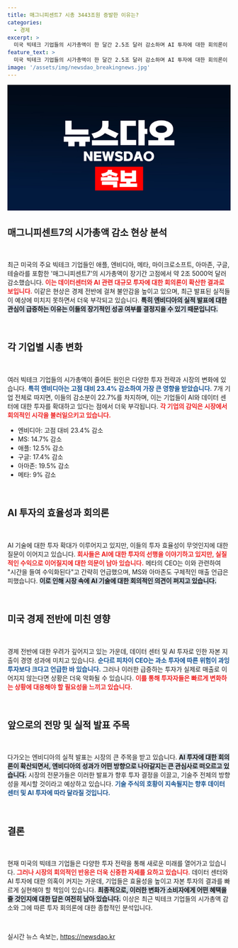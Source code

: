 ```yaml
---
title: 매그니피센트7 시총 3443조원 증발한 이유는?
categories:
  - 경제
excerpt: >
  미국 빅테크 기업들의 시가총액이 한 달간 2.5조 달러 감소하며 AI 투자에 대한 회의론이 확산 중이다. 엔비디아 실적 발표를 앞두고 시장의 우려가 커지고 있는 상황, 과연 AI 투자에서 실질적 성과를 기대할 수 있을까?
feature_text: >
  미국 빅테크 기업들의 시가총액이 한 달간 2.5조 달러 감소하며 AI 투자에 대한 회의론이 확산 중이다. 엔비디아 실적 발표를 앞두고 시장의 우려가 커지고 있는 상황, 과연 AI 투자에서 실질적 성과를 기대할 수 있을까?
image: '/assets/img/newsdao_breakingnews.jpg'
---
```


<p><img src="/assets/img/newsdao_breakingnews.jpg" alt="bookingtag 속보" /></p>

<h2 data-ke-size="size26">매그니피센트7의 시가총액 감소 현상 분석</h2>

<p data-ke-size="size16">&nbsp;</p>

<p>최근 미국의 주요 빅테크 기업들인 애플, 엔비디아, 메타, 마이크로소프트, 아마존, 구글, 테슬라를 포함한 '매그니피센트7'의 시가총액이 장기간 고점에서 약 2조 5000억 달러 감소했습니다. <b><span style="color: #ee2323;">이는 데이터센터와 AI 관련 대규모 투자에 대한 회의론이 확산한 결과로 보입니다.</span></b> 이같은 현상은 경제 전반에 걸쳐 불안감을 높이고 있으며, 최근 발표된 실적들이 예상에 미치지 못하면서 더욱 부각되고 있습니다. <b><span style="background-color: #21538527;">특히 엔비디아의 실적 발표에 대한 관심이 급증하는 이유는 이들의 장기적인 성공 여부를 결정지을 수 있기 때문입니다.</span></b> </p>

<p data-ke-size="size16">&nbsp;</p>

<h2 data-ke-size="size26">각 기업별 시총 변화</h2>

<p data-ke-size="size16">&nbsp;</p>

<p>여러 빅테크 기업들의 시가총액이 줄어든 원인은 다양한 투자 전략과 시장의 변화에 있습니다. <b><span style="color: #1a5490;">특히 엔비디아는 고점 대비 23.4% 감소하여 가장 큰 영향을 받았습니다.</span></b> 7개 기업 전체로 따지면, 이들의 감소분이 22.7%를 차지하며, 이는 기업들이 AI와 데이터 센터에 대한 투자를 확대하고 있다는 점에서 더욱 부각됩니다. <b><span style="color: #ee2323;">각 기업의 감익은 시장에서 회의적인 시각을 불러일으키고 있습니다.</span></b></p>

<ul>
<li>엔비디아: 고점 대비 23.4% 감소</li>
<li>MS: 14.7% 감소</li>
<li>애플: 12.5% 감소</li>
<li>구글: 17.4% 감소</li>
<li>아마존: 19.5% 감소</li>
<li>메타: 9% 감소</li>
</ul>

<p data-ke-size="size16">&nbsp;</p>

<h2 data-ke-size="size26">AI 투자의 효율성과 회의론</h2>

<p data-ke-size="size16">&nbsp;</p>

<p>AI 기술에 대한 투자 확대가 이루어지고 있지만, 이들의 투자 효율성이 무엇인지에 대한 질문이 이어지고 있습니다. <b><span style="color: #ee2323;">회사들은 AI에 대한 투자의 선행을 이야기하고 있지만, 실질적인 수익으로 이어질지에 대한 의문이 남아 있습니다.</span></b> 메타의 CEO는 이와 관련하여 "시간을 들여 수익화된다"고 간략히 언급했으며, MS와 아마존도 구체적인 매출 언급은 피했습니다. <b><span style="background-color: #21538527;">이로 인해 시장 속에 AI 기술에 대한 회의적인 의견이 퍼지고 있습니다.</span></b></p>

<p data-ke-size="size16">&nbsp;</p>

<h2 data-ke-size="size26">미국 경제 전반에 미친 영향</h2>

<p data-ke-size="size16">&nbsp;</p>

<p>경제 전반에 대한 우려가 깊어지고 있는 가운데, 데이터 센터 및 AI 투자로 인한 자본 지출이 경영 성과에 미치고 있습니다. <b><span style="color: #1a5490;">순다르 피차이 CEO는 과소 투자에 따른 위험이 과잉 투자보다 크다고 언급한 바 있습니다.</span></b> 그러나 이러한 급증하는 투자가 실제로 매출로 이어지지 않는다면 상황은 더욱 악화될 수 있습니다. <b><span style="color: #ee2323;">이를 통해 투자자들은 빠르게 변화하는 상황에 대응해야 할 필요성을 느끼고 있습니다.</span></b></p>

<p data-ke-size="size16">&nbsp;</p>

<h2 data-ke-size="size26">앞으로의 전망 및 실적 발표 주목</h2>

<p data-ke-size="size16">&nbsp;</p>

<p>다가오는 엔비디아의 실적 발표는 시장의 큰 주목을 받고 있습니다. <b><span style="background-color: #21538527;">AI 투자에 대한 회의론이 확산되면서, 엔비디아의 성과가 어떤 방향으로 나아갈지는 큰 관심사로 떠오르고 있습니다.</span></b> 시장의 전문가들은 이러한 발표가 향후 투자 결정을 이끌고, 기술주 전체의 방향성을 제시할 것이라고 예상하고 있습니다. <b><span style="color: #1a5490;">기술 주식의 호황이 지속될지는 향후 데이터 센터 및 AI 투자에 따라 달라질 것입니다.</span></b></p>

<p data-ke-size="size16">&nbsp;</p>

<h2 data-ke-size="size26">결론</h2>

<p data-ke-size="size16">&nbsp;</p>

<p>현재 미국의 빅테크 기업들은 다양한 투자 전략을 통해 새로운 미래를 열어가고 있습니다. <b><span style="color: #ee2323;">그러나 시장의 회의적인 반응은 더욱 신중한 자세를 요하고 있습니다.</span></b> 데이터 센터와 AI 투자에 대한 의혹이 커지는 가운데, 기업들은 효율성을 높이고 자본 투자의 결과를 빠르게 실현해야 할 책임이 있습니다. <b><span style="background-color: #21538527;">최종적으로, 이러한 변화가 소비자에게 어떤 혜택을 줄 것인지에 대한 답은 여전히 남아 있습니다.</span></b> 이상은 최근 빅테크 기업들의 시가총액 감소와 그에 따른 투자 회의론에 대한 종합적인 분석입니다. </p>

<p data-ke-size="size16">&nbsp;</p>
실시간 뉴스 속보는, <a href="https://newsdao.kr" rel="dofollow">https://newsdao.kr</a>


